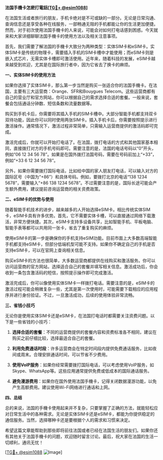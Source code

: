 **法国手機卡怎麽打電話[[TG💪+ @esim1088](https://t.me/s/esim1088)]**

在法国生活或者旅行的朋友，手机卡绝对是不可或缺的一部分。无论是日常沟通、查询信息还是享受各种在线服务，一部畅通无阻的手机都能让你的生活更加便捷。然而，对于初次使用法国手機卡的人来说，可能会对如何打电话感到困惑。今天就来和大家详细聊聊法国手機卡的使用方法以及相关注意事项。

首先，我们需要了解法国的手機卡大致分为两种类型：实体SIM卡和eSIM卡。实体SIM卡是传统的物理卡，需要插入手机的SIM卡槽中才能使用；而eSIM卡则是嵌入式芯片，无需实体卡槽即可激活使用。近年来，随着科技的发展，eSIM卡越来越受到欢迎，尤其是在国际旅行者中，因为它省去了换卡的麻烦。

**一、实体SIM卡的使用方法**

如果你选择了实体SIM卡，那么第一步当然是购买一张适合你的法国手機卡。在法国，主要有三大运营商：Orange、SFR和Bouygues Telecom。这些运营商都有自己的营业厅和官方网站，你可以根据自己的需求选择合适的套餐。一般来说，套餐会包括通话分钟数、短信条数和流量数据等。

购买到手机卡后，你需要将其插入手机的SIM卡槽中。大部分智能手机都支持双卡双待功能，因此你可以同时使用两张SIM卡。插入手机卡后，你需要按照提示进行激活操作。通常情况下，激活过程非常简单，只需输入运营商提供的激活码即可完成。

激活完成后，你就可以开始打电话了。在法国，拨打电话的方式和其他国家基本相同，直接拨打对方的手机号码即可。需要注意的是，法国的电话号码以“0”开头，例如“06 12 34 56 78”。如果是在国外拨打法国号码，需要在号码前加上“+33”，例如“+33 6 12 34 56 78”。

另外，如果你需要拨打国际电话，比如给中国的家人朋友打电话，可以输入对方的国际区号（中国为“+86”）和具体号码。例如，要拨打北京的电话“138 1234 5678”，需要输入“+86 138 1234 5678”。不过需要注意的是，国际长途可能会产生额外费用，建议提前咨询运营商的相关资费政策。

**二、eSIM卡的优势与使用**

随着智能手机技术的进步，越来越多的人开始选择eSIM卡。相比传统实体SIM卡，eSIM卡具有许多优势。首先，它不需要实体卡槽，可以直接通过网络下载激活，非常方便快捷。其次，eSIM卡支持多设备共享，比如智能手机、平板电脑、智能手表等都可以共用同一张卡，省去了重复购买的麻烦。

使用eSIM卡的第一步是确保你的手机支持eSIM功能。目前市面上大多数高端智能手机都支持eSIM卡，但部分低端机型可能不支持。如果你不确定自己的手机是否支持eSIM卡，可以在官网上查询相关信息。

购买eSIM卡的方法也很简单，大多数运营商都提供在线购买和激活服务。你可以访问运营商的官方网站，选择适合自己的套餐并填写相关信息。激活成功后，你会收到一条包含激活码的短信，按照提示操作即可完成激活。

激活完成后，你可以像使用实体SIM卡一样拨打电话。需要注意的是，eSIM卡的激活过程可能会稍微复杂一些，尤其是第一次使用时，可能需要下载相应的应用程序并进行身份验证。不过，一旦激活成功，后续的使用体验非常流畅。

**三、省钱小技巧**

无论你是使用实体SIM卡还是eSIM卡，在法国打电话时都需要关注资费问题。以下是一些省钱的小技巧：

1. **选择合适的套餐**：不同的运营商提供的套餐内容和资费标准各不相同，建议在购买之前仔细比较，选择最适合自己的套餐。
   
2. **利用免费通话时段**：许多运营商会在特定时间段内提供免费通话服务，比如夜间或周末。合理安排通话时间，可以节省不少费用。

3. **使用VoIP服务**：如果你经常需要拨打国际电话，可以考虑使用VoIP服务，如Skype、WhatsApp等。这些应用通常提供免费或低成本的国际通话服务。

4. **避免漫游费用**：如果你在国外使用法国手機卡，记得关闭数据漫游功能，以免产生高额费用。建议使用Wi-Fi网络进行通话和上网。

**四、总结**

总的来说，法国的手機卡使用起来并不复杂，只要掌握了正确的方法，就能轻松应对日常生活中的各种需求。无论是实体SIM卡还是eSIM卡，都能为你提供稳定的通信服务。当然，选择哪种卡还是要根据个人的需求和习惯来决定。

希望这篇文章能帮助到那些即将前往法国或者已经在法国生活的朋友们。如果你还有其他关于法国手機卡的问题，欢迎随时留言讨论。最后，祝大家在法国的生活一切顺利，通讯无忧！

[[TG💪+ @esim1088](https://t.me/s/esim1088) ![Image](https://i.postimg.cc/4NQfJmqS/Snipaste-2025-05-13-00-14-12.png)]